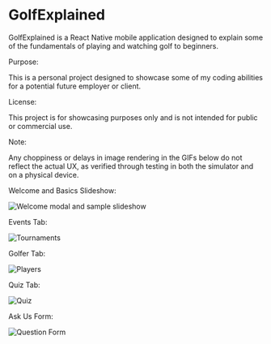 # GolfExplained

GolfExplained is a React Native mobile application designed to explain some of the fundamentals of playing and watching golf to beginners.

Purpose:

This is a personal project designed to showcase some of my coding abilities for a potential future employer or client. 

License:

This project is for showcasing purposes only and is not intended for public or commercial use.

Note:

Any choppiness or delays in image rendering in the GIFs below do not reflect the actual UX, as verified through testing in both the simulator and on a physical device.

Welcome and Basics Slideshow:

![Welcome modal and sample slideshow](https://github.com/dbk1211/GolfExplained/assets/46034317/08e5126b-763f-45b4-a4e6-110945698cc0)

Events Tab:

![Tournaments](https://github.com/dbk1211/GolfExplained/assets/46034317/bf0945c8-8195-4d5d-998b-0643cc321225)

Golfer Tab:

![Players](https://github.com/dbk1211/GolfExplained/assets/46034317/ff57f739-b6b5-4089-b3e3-7cf051cecdcd)

Quiz Tab:

![Quiz](https://github.com/dbk1211/GolfExplained/assets/46034317/fa30ee56-4ded-42d2-bd8e-ac3672f56645)

Ask Us Form:

![Question Form](https://github.com/dbk1211/GolfExplained/assets/46034317/4b539367-0df0-463f-a077-dcdd5a3b077e)
